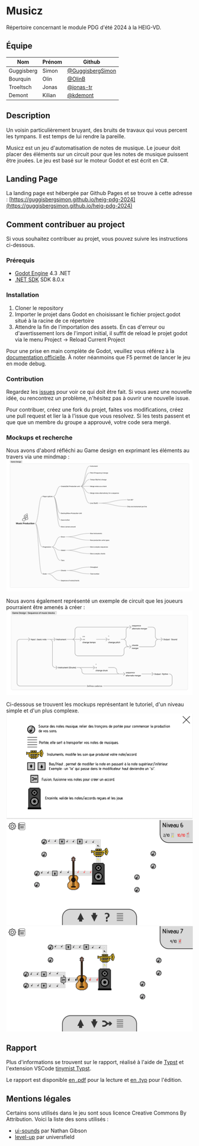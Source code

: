 # Musicz

Répertoire concernant le module PDG d'été 2024 à la HEIG-VD.

## Équipe

| Nom | Prénom | Github |
| --- | ------ | ----- |
| Guggisberg   | Simon | [@GuggisbergSimon](https://github.com/GuggisbergSimon) |
| Bourquin	| Olin	| [@OlinB](https://github.com/OlinB) |
| Troeltsch	| Jonas	| [@jonas-tr](https://github.com/jonas-tr) |
| Demont	| Kilian | [@kdemont](https://github.com/kdemont) |

## Description

Un voisin particulièrement bruyant, des bruits de travaux qui vous percent les tympans. Il est temps de lui rendre la pareille. 

Musicz est un jeu d'automatisation de notes de musique. Le joueur doit placer des éléments sur un circuit pour que les notes de musique puissent être jouées. Le jeu est basé sur le moteur Godot et est écrit en C#.

## Landing Page

La landing page est hébergée par Github Pages et se trouve à cette adresse : [https://guggisbergsimon.github.io/heig-pdg-2024](https://guggisbergsimon.github.io/heig-pdg-2024)



## Comment contribuer au project

Si vous souhaitez contribuer au projet, vous pouvez suivre les instructions ci-dessous.

### Prérequis

- [Godot Engine](https://godotengine.org/download/) 4.3 .NET
- [.NET SDK](https://dotnet.microsoft.com/en-us/download/dotnet/8.0) SDK 8.0.x

### Installation

1. Cloner le repository
2. Importer le projet dans Godot en choisissant le fichier project.godot situé à la racine de ce répertoire
3. Attendre la fin de l'importation des assets. En cas d'erreur ou d'avertissement lors de l'import initial, il suffit de reload le projet godot via le menu Project -> Reload Current Project

Pour une prise en main complète de Godot, veuillez vous référez à la [documentation officielle](https://docs.godotengine.org/en/stable/getting_started/introduction/index.html). À noter néanmoins que F5 permet de lancer le jeu en mode debug.

### Contribution

Regardez les [issues](https://github.com/GuggisbergSimon/heig-pdg-2024/issues) pour voir ce qui doit être fait. Si vous avez une nouvelle idée, ou rencontrez un problème, n'hésitez pas à ouvrir une nouvelle issue.

Pour contribuer, créez une fork du projet, faites vos modifications, créez une pull request et lier la à l'issue que vous resolvez. Si les tests passent et que que un membre du groupe a approuvé, votre code sera mergé.

### Mockups et recherche

Nous avons d'abord réfléchi au Game design en exprimant les éléments au travers via une mindmap :
![Game design](/rapport/img/game-design.png)

Nous avons également représenté un exemple de circuit que les joueurs pourraient être amenés à créer :
![Game design sequence](/rapport/img/game-design-sequence.png)

Ci-dessous se trouvent les mockups représentant le tutoriel, d'un niveau simple et d'un plus complexe.
![Tutorial](/rapport/img/mockup-tutorial.png)
![Early level](/rapport/img/mockup-early-level.png)
![Later level](/rapport/img/mockup-late-level.png)

## Rapport

Plus d'informations se trouvent sur le rapport, réalisé à l'aide de [Typst](https://typst.app/) et l'extension VSCode [tinymist Typst](https://marketplace.visualstudio.com/items?itemName=myriad-dreamin.tinymist).

Le rapport est disponible [en .pdf](/rapport/rapport.pdf) pour la lecture et [en .typ](/rapport/rapport.typ) pour l'édition.

## Mentions légales

Certains sons utilisés dans le jeu sont sous licence Creative Commons By Attribution. Voici la liste des sons utilisés :

- [ui-sounds](https://ellr.itch.io/universal-ui-soundpack) par Nathan Gibson
- [level-up](https://pixabay.com/users/universfield-28281460/) par universfield
